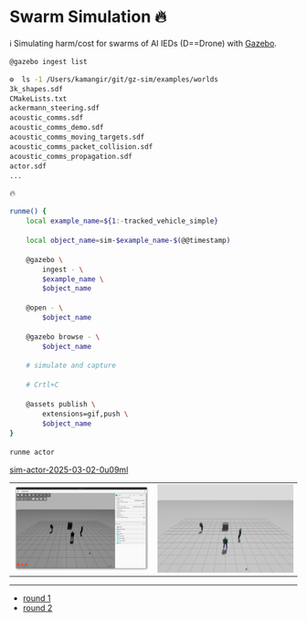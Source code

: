 # Swarm Simulation 🔥

ℹ️ Simulating harm/cost for swarms of AI IEDs (D==Drone) with [Gazebo](https://gazebosim.org/home).

```bash
@gazebo ingest list
```
```bash
⚙️  ls -1 /Users/kamangir/git/gz-sim/examples/worlds
3k_shapes.sdf
CMakeLists.txt
ackermann_steering.sdf
acoustic_comms.sdf
acoustic_comms_demo.sdf
acoustic_comms_moving_targets.sdf
acoustic_comms_packet_collision.sdf
acoustic_comms_propagation.sdf
actor.sdf
...
```

🔥

```bash
runme() {
    local example_name=${1:-tracked_vehicle_simple}

    local object_name=sim-$example_name-$(@@timestamp)

    @gazebo \
        ingest - \
        $example_name \
        $object_name

    @open - \
        $object_name

    @gazebo browse - \
        $object_name

    # simulate and capture

    # Crtl+C

    @assets publish \
        extensions=gif,push \
        $object_name
}

runme actor
```


[sim-actor-2025-03-02-0u09ml](https://kamangir-public.s3.ca-central-1.amazonaws.com/sim-actor-2025-03-02-0u09ml.tar.gz)

| | |
|-|-|
| ![image](https://github.com/kamangir/assets/blob/main/blue-flie/gazebo-actor.png?raw=true) | ![image](https://github.com/kamangir/assets/blob/main/sim-actor-2025-03-02-0u09ml/sim-actor-2025-03-02-0u09ml.gif?raw=true) |

---

- [round 1](./gazebo-01.md)
- [round 2](./gazebo-02.md)
